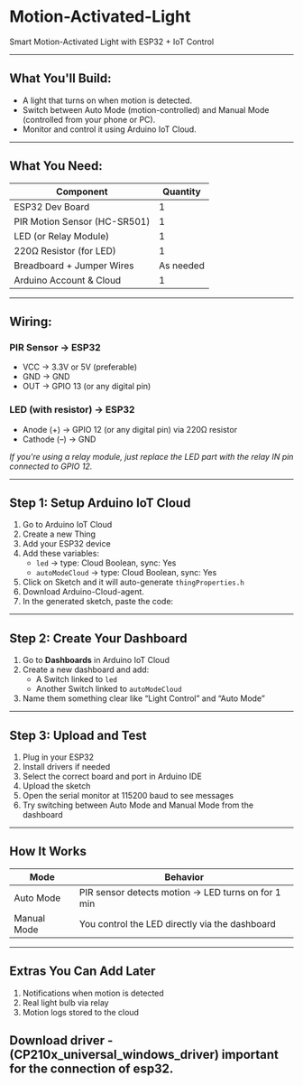 # Motion-Activated-Light

 Smart Motion-Activated Light with ESP32 + IoT Control 

---

##  What You'll Build:
- A light that turns on when motion is detected.  
- Switch between Auto Mode (motion-controlled) and Manual Mode (controlled from your phone or PC).  
- Monitor and control it using Arduino IoT Cloud.

---

##  What You Need:

| Component                     | Quantity |
|------------------------------|----------|
| ESP32 Dev Board              | 1        |
| PIR Motion Sensor (HC-SR501) | 1        |
| LED (or Relay Module)        | 1        |
| 220Ω Resistor (for LED)      | 1        |
| Breadboard + Jumper Wires    | As needed|
| Arduino Account & Cloud      | 1        |

---

##  Wiring:

### PIR Sensor → ESP32
- VCC → 3.3V or 5V (preferable)  
- GND → GND  
- OUT → GPIO 13 (or any digital pin)

### LED (with resistor) → ESP32
- Anode (+) → GPIO 12 (or any digital pin) via 220Ω resistor  
- Cathode (–) → GND  

*If you're using a relay module, just replace the LED part with the relay IN pin connected to GPIO 12.*

---

##  Step 1: Setup Arduino IoT Cloud

1. Go to Arduino IoT Cloud  
2. Create a new Thing  
3. Add your ESP32 device  
4. Add these variables:  
   - `led` → type: Cloud Boolean, sync: Yes  
   - `autoModeCloud` → type: Cloud Boolean, sync: Yes 
5. Click on Sketch and it will auto-generate `thingProperties.h`
6. Download Arduino-Cloud-agent.
7. In the generated sketch, paste the code:

---

##  Step 2: Create Your Dashboard

1. Go to **Dashboards** in Arduino IoT Cloud  
2. Create a new dashboard and add:  
   - A Switch linked to `led`  
   - Another Switch linked to `autoModeCloud`  
3. Name them something clear like “Light Control” and “Auto Mode”

---

##  Step 3: Upload and Test

1. Plug in your ESP32  
2. Install drivers if needed  
3. Select the correct board and port in Arduino IDE  
4. Upload the sketch  
5. Open the serial monitor at 115200 baud to see messages  
6. Try switching between Auto Mode and Manual Mode from the dashboard

---

##  How It Works

| Mode         | Behavior                                           |
|--------------|----------------------------------------------------|
| Auto Mode    | PIR sensor detects motion → LED turns on for 1 min |
| Manual Mode  | You control the LED directly via the dashboard     |

---

##  Extras You Can Add Later

1. Notifications when motion is detected  
2. Real light bulb via relay  
3. Motion logs stored to the cloud

## Download driver - (CP210x_universal_windows_driver) important for the connection of esp32.





  
